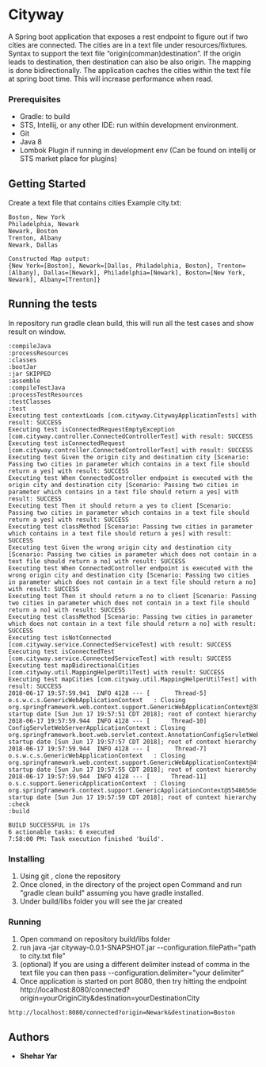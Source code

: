 # Cityway
A Spring boot application that exposes a rest endpoint to figure out if two cities are connected. The cities are in a text file under resources/fixtures. Syntax to support the text file “origin(comman)destination”. If the origin leads to destination, then destination can also be also origin. The mapping is done bidirectionally. The application caches the cities within the text file at spring boot time. This will increase performance when read.

### Prerequisites
- Gradle: to build
- STS, Intellij, or any other IDE: run within development environment. 
- Git
- Java 8
- Lombok Plugin if running in development env (Can be found on intellij or STS market place for plugins)

## Getting Started
Create a text file that contains cities 
Example city.txt:
```
Boston, New York
Philadelphia, Newark
Newark, Boston
Trenton, Albany
Newark, Dallas
```

```
Constructed Map output:
{New York=[Boston], Newark=[Dallas, Philadelphia, Boston], Trenton=[Albany], Dallas=[Newark], Philadelphia=[Newark], Boston=[New York, Newark], Albany=[Trenton]}
```

## Running the tests
In repository run gradle clean build, this will run all the test cases and show result on window.
```
:compileJava
:processResources
:classes
:bootJar
:jar SKIPPED
:assemble
:compileTestJava
:processTestResources
:testClasses
:test
Executing test contextLoads [com.cityway.CitywayApplicationTests] with result: SUCCESS
Executing test isConnectedRequestEmptyException [com.cityway.controller.ConnectedControllerTest] with result: SUCCESS
Executing test isConnectedRequest [com.cityway.controller.ConnectedControllerTest] with result: SUCCESS
Executing test Given the origin city and destination city [Scenario: Passing two cities in parameter which contains in a text file should return a yes] with result: SUCCESS
Executing test When ConnectedController endpoint is executed with the origin city and destination city [Scenario: Passing two cities in parameter which contains in a text file should return a yes] with result: SUCCESS
Executing test Then it should return a yes to client [Scenario: Passing two cities in parameter which contains in a text file should return a yes] with result: SUCCESS
Executing test classMethod [Scenario: Passing two cities in parameter which contains in a text file should return a yes] with result: SUCCESS
Executing test Given the wrong origin city and destination city [Scenario: Passing two cities in parameter which does not contain in a text file should return a no] with result: SUCCESS
Executing test When ConnectedController endpoint is executed with the wrong origin city and destination city [Scenario: Passing two cities in parameter which does not contain in a text file should return a no] with result: SUCCESS
Executing test Then it should return a no to client [Scenario: Passing two cities in parameter which does not contain in a text file should return a no] with result: SUCCESS
Executing test classMethod [Scenario: Passing two cities in parameter which does not contain in a text file should return a no] with result: SUCCESS
Executing test isNotConnected [com.cityway.service.ConnectedServiceTest] with result: SUCCESS
Executing test isConnectedTest [com.cityway.service.ConnectedServiceTest] with result: SUCCESS
Executing test mapBidirectionalCities [com.cityway.util.MappingHelperUtilTest] with result: SUCCESS
Executing test mapCities [com.cityway.util.MappingHelperUtilTest] with result: SUCCESS
2018-06-17 19:57:59.941  INFO 4128 --- [       Thread-5] o.s.w.c.s.GenericWebApplicationContext   : Closing org.springframework.web.context.support.GenericWebApplicationContext@387316e5: startup date [Sun Jun 17 19:57:51 CDT 2018]; root of context hierarchy
2018-06-17 19:57:59.944  INFO 4128 --- [      Thread-10] ConfigServletWebServerApplicationContext : Closing org.springframework.boot.web.servlet.context.AnnotationConfigServletWebServerApplicationContext@57785ed6: startup date [Sun Jun 17 19:57:57 CDT 2018]; root of context hierarchy
2018-06-17 19:57:59.944  INFO 4128 --- [       Thread-7] o.s.w.c.s.GenericWebApplicationContext   : Closing org.springframework.web.context.support.GenericWebApplicationContext@4fc0347f: startup date [Sun Jun 17 19:57:55 CDT 2018]; root of context hierarchy
2018-06-17 19:57:59.944  INFO 4128 --- [      Thread-11] o.s.c.support.GenericApplicationContext  : Closing org.springframework.context.support.GenericApplicationContext@554865de: startup date [Sun Jun 17 19:57:59 CDT 2018]; root of context hierarchy
:check
:build

BUILD SUCCESSFUL in 17s
6 actionable tasks: 6 executed
7:58:00 PM: Task execution finished 'build'.
```
### Installing
1. Using git , clone the repository
2. Once cloned, in the directory of the project open Command and run "gradle clean build" assuming you have gradle installed.
3. Under build/libs folder you will see the jar created

### Running 
1. Open command on repository build/libs folder
2. run java -jar cityway-0.0.1-SNAPSHOT.jar --configuration.filePath="path to city.txt file"
3. (optional) If you are using a different delimiter instead of comma in the text file you can then pass --configuration.delimiter="your delimiter"
4. Once application is started on port 8080, then try hitting the endpoint http://localhost:8080/connected?origin=yourOriginCity&destination=yourDestinationCity

```
http://localhost:8080/connected?origin=Newark&destination=Boston
```

## Authors

* **Shehar Yar** 
